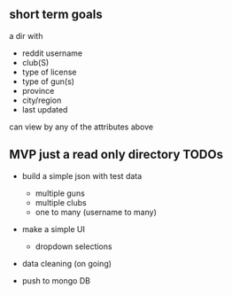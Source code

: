 ## short term goals
a dir with
- reddit username
- club(S)
- type of license
- type of gun(s)
- province
- city/region
- last updated

can view by any of the attributes above

## MVP just a read only directory TODOs
- build a simple json with test data
	- multiple guns
	- multiple clubs
	- one to many (username to many)

- make a simple UI
	- dropdown selections

- data cleaning (on going)
- push to mongo DB